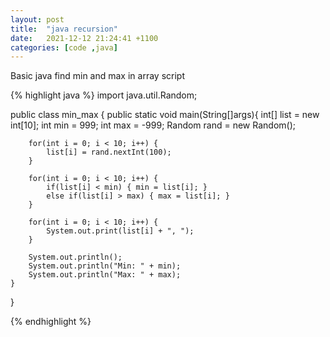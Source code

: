 ```yaml
---
layout: post
title:  "java recursion"
date:   2021-12-12 21:24:41 +1100
categories: [code ,java]
---
```

Basic java find min and max in array script

{% highlight java %}
import java.util.Random;

public class min_max {
    public static void main(String[]args){
        int[] list = new int[10];
        int min = 999;
        int max = -999;
        Random rand = new Random();

        for(int i = 0; i < 10; i++) {
            list[i] = rand.nextInt(100);
        }

        for(int i = 0; i < 10; i++) {
            if(list[i] < min) { min = list[i]; }
            else if(list[i] > max) { max = list[i]; }
        }
        
        for(int i = 0; i < 10; i++) {
            System.out.print(list[i] + ", ");
        }

        System.out.println();
        System.out.println("Min: " + min);
        System.out.println("Max: " + max);
    }
    
}

{% endhighlight %}